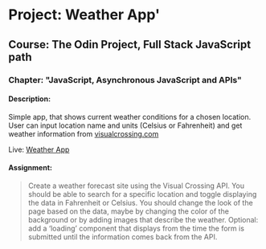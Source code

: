 # Project: Weather App'

## Course: The Odin Project, Full Stack JavaScript path

### Chapter: "JavaScript, Asynchronous JavaScript and APIs"

#### Description:

Simple app, that shows current weather conditions for a chosen location.
User can input location name and units (Celsius or Fahrenheit) and get weather information from [visualcrossing.com](https://www.visualcrossing.com/)


Live: [Weather App](https://irynamatsiuk.github.io/live/weatherapp_live/template.html)


#### Assignment:

> Create a weather forecast site using the Visual Crossing API. 
> You should be able to search for a specific location and toggle displaying the data in Fahrenheit or Celsius.
> You should change the look of the page based on the data, maybe by changing the color of the background or by adding images that describe the weather.
> Optional: add a ‘loading’ component that displays from the time the form is submitted until the information comes back from the API.